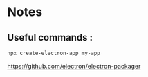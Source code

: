 # Notes 

## Useful commands : 

```bash
npx create-electron-app my-app
```

https://github.com/electron/electron-packager
